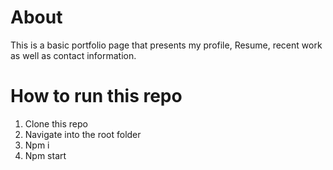 # About

This is a basic portfolio page that presents my profile, Resume, recent work as well as contact information.

# How to run this repo

1. Clone this repo
2. Navigate into the root folder
3. Npm i
4. Npm start
